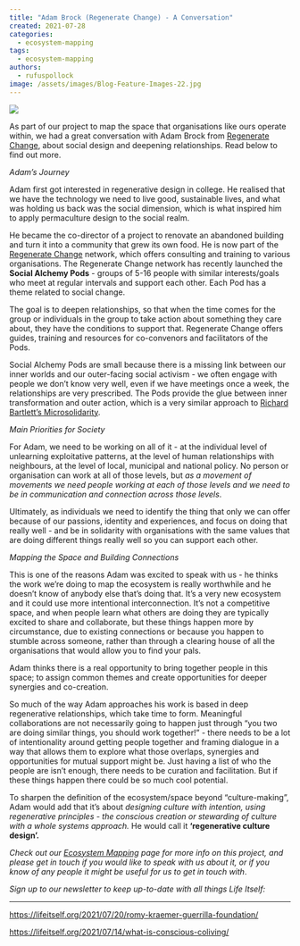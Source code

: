 ```yaml
---
title: "Adam Brock (Regenerate Change) - A Conversation"
created: 2021-07-28
categories: 
  - ecosystem-mapping
tags: 
  - ecosystem-mapping
authors: 
  - rufuspollock
image: /assets/images/Blog-Feature-Images-22.jpg
---
```


![](/assets/images/Blog-Feature-Images-22-1024x576.jpg)

As part of our project to map the space that organisations like ours operate within, we had a great conversation with Adam Brock from [Regenerate Change](https://regeneratechange.com/), about social design and deepening relationships. Read below to find out more. 

_Adam’s Journey_ 

Adam first got interested in regenerative design in college. He realised that we have the technology we need to live good, sustainable lives, and what was holding us back was the social dimension, which is what inspired him to apply permaculture design to the social realm.

He became the co-director of a project to renovate an abandoned building and turn it into a community that grew its own food. He is now part of the [Regenerate Change](https://regeneratechange.com/) network, which offers consulting and training to various organisations. The Regenerate Change network has recently launched the **Social Alchemy Pods** - groups of 5-16 people with similar interests/goals who meet at regular intervals and support each other. Each Pod has a theme related to social change.

The goal is to deepen relationships, so that when the time comes for the group or individuals in the group to take action about something they care about, they have the conditions to support that. Regenerate Change offers guides, training and resources for co-convenors and facilitators of the Pods.

Social Alchemy Pods are small because there is a missing link between our inner worlds and our outer-facing social activism - we often engage with people we don’t know very well, even if we have meetings once a week, the relationships are very prescribed. The Pods provide the glue between inner transformation and outer action, which is a very similar approach to [Richard Bartlett’s Microsolidarity](https://lifeitself.org/2021/07/02/ecosystem-mapping-conversation-3-with-richard-d-bartlett/). 

_Main Priorities for Society_

For Adam, we need to be working on all of it - at the individual level of unlearning exploitative patterns, at the level of human relationships with neighbours, at the level of local, municipal and national policy. No person or organisation can work at all of those levels, but _as a movement of movements we need people working at each of those levels and we need to be in communication and connection across those levels_.

Ultimately, as individuals we need to identify the thing that only we can offer because of our passions, identity and experiences, and focus on doing that really well - and be in solidarity with organisations with the same values that are doing different things really well so you can support each other.

_Mapping the Space and Building Connections_

This is one of the reasons Adam was excited to speak with us - he thinks the work we’re doing to map the ecosystem is really worthwhile and he doesn’t know of anybody else that’s doing that. It’s a very new ecosystem and it could use more intentional interconnection. It’s not a competitive space, and when people learn what others are doing they are typically excited to share and collaborate, but these things happen more by circumstance, due to existing connections or because you happen to stumble across someone, rather than through a clearing house of all the organisations that would allow you to find your pals.

Adam thinks there is a real opportunity to bring together people in this space; to assign common themes and create opportunities for deeper synergies and co-creation.

So much of the way Adam approaches his work is based in deep regenerative relationships, which take time to form. Meaningful collaborations are not necessarily going to happen just through “you two are doing similar things, you should work together!” - there needs to be a lot of intentionality around getting people together and framing dialogue in a way that allows them to explore what those overlaps, synergies and opportunities for mutual support might be. Just having a list of who the people are isn’t enough, there needs to be curation and facilitation. But if these things happen there could be so much cool potential.

To sharpen the definition of the ecosystem/space beyond “culture-making”, Adam would add that it’s about _designing culture with intention, using regenerative principles - the conscious creation or stewarding of culture with a whole systems approach._ He would call it **‘regenerative culture design’.**

_Check out our [Ecosystem Mapping](https://lifeitself.org/ecosystem-mapping/) page for more info on this project, and please get in touch if you would like to speak with us about it, or if you know of any people it might be useful for us to get in touch with_.

_Sign up to our newsletter to keep up-to-date with all things Life Itself:_

* * *

https://lifeitself.org/2021/07/20/romy-kraemer-guerrilla-foundation/

https://lifeitself.org/2021/07/14/what-is-conscious-coliving/
